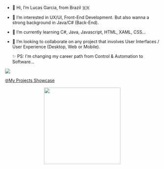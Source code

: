 - 👋 Hi, I’m Lucas Garcia, from Brazil 🇧🇷
- 👀 I’m interested in UX/UI, Front-End Development. But also wanna a strong background in Java/C# (Back-End).
- 🌱 I’m currently learning C#, Java, Javascript, HTML, XAML, CSS...
- 💞️ I’m looking to collaborate on any project that involves User Interfaces / User Experience (Desktop, Web or Mobile).

  ✨ PS: I'm changing my career path from Control & Automation to  Software...


<div>
     
 <a href="https://www.linkedin.com/in/lucasmggarcia22/" target="_blank"><img src="https://img.shields.io/badge/-LinkedIn-%230077B5?style=for-the-badge&logo=linkedin&logoColor=white" target="_blank"></a><div></div>
 <a href="https://lucasgarciadev22.github.io/Showcase-Webpage/" target="_blank">🌐My Projects Showcase</a>
 <a href="https://github.com/lucasgarciadev22"><div></div>
</div>
<div></div>


              
               
               

<!----
lucasgarciadev22/lucasgarciadev22 is a ✨ special ✨ repository because its `README.md` (this file) appears on your GitHub profile.
You can click the Preview link to take  a look at your changes.
--->
<div align="center">
  <img height="250rem" src="https://github-readme-stats.vercel.app/api/top-langs/?username=lucasgarciadev22&layout=compact&langs_count=7&theme=chartreuse-dark"/>
</div>

  
